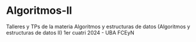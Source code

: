 # Algoritmos-ll

Talleres y TPs de la materia Algoritmos y estructuras de datos (Algoritmos y estructuras de datos II)
1er cuatri 2024 - UBA FCEyN
